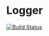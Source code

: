 # Logger
[![Build Status](https://travis-ci.com/SokolovVadim/Logger.svg?branch=master)](https://travis-ci.com/SokolovVadim/Logger)
